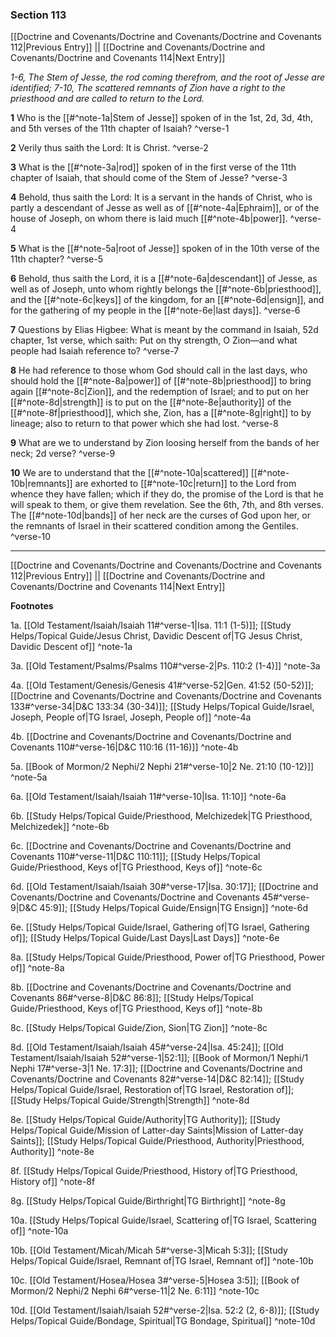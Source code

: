 ### Section 113

[[Doctrine and Covenants/Doctrine and Covenants/Doctrine and Covenants 112|Previous Entry]]  ||  [[Doctrine and Covenants/Doctrine and Covenants/Doctrine and Covenants 114|Next Entry]]

*1-6, The Stem of Jesse, the rod coming therefrom, and the root of Jesse are identified; 7-10, The scattered remnants of Zion have a right to the priesthood and are called to return to the Lord.*

**1**  Who is the [[#^note-1a|Stem of Jesse]] spoken of in the 1st, 2d, 3d, 4th, and 5th verses of the 11th chapter of Isaiah? ^verse-1

**2**  Verily thus saith the Lord: It is Christ. ^verse-2

**3**  What is the [[#^note-3a|rod]] spoken of in the first verse of the 11th chapter of Isaiah, that should come of the Stem of Jesse? ^verse-3

**4**  Behold, thus saith the Lord: It is a servant in the hands of Christ, who is partly a descendant of Jesse as well as of [[#^note-4a|Ephraim]], or of the house of Joseph, on whom there is laid much [[#^note-4b|power]]. ^verse-4

**5**  What is the [[#^note-5a|root of Jesse]] spoken of in the 10th verse of the 11th chapter? ^verse-5

**6**  Behold, thus saith the Lord, it is a [[#^note-6a|descendant]] of Jesse, as well as of Joseph, unto whom rightly belongs the [[#^note-6b|priesthood]], and the [[#^note-6c|keys]] of the kingdom, for an [[#^note-6d|ensign]], and for the gathering of my people in the [[#^note-6e|last days]]. ^verse-6

**7**  Questions by Elias Higbee: What is meant by the command in Isaiah, 52d chapter, 1st verse, which saith: Put on thy strength, O Zion—and what people had Isaiah reference to? ^verse-7

**8**  He had reference to those whom God should call in the last days, who should hold the [[#^note-8a|power]] of [[#^note-8b|priesthood]] to bring again [[#^note-8c|Zion]], and the redemption of Israel; and to put on her [[#^note-8d|strength]] is to put on the [[#^note-8e|authority]] of the [[#^note-8f|priesthood]], which she, Zion, has a [[#^note-8g|right]] to by lineage; also to return to that power which she had lost. ^verse-8

**9**  What are we to understand by Zion loosing herself from the bands of her neck; 2d verse? ^verse-9

**10**  We are to understand that the [[#^note-10a|scattered]] [[#^note-10b|remnants]] are exhorted to [[#^note-10c|return]] to the Lord from whence they have fallen; which if they do, the promise of the Lord is that he will speak to them, or give them revelation. See the 6th, 7th, and 8th verses. The [[#^note-10d|bands]] of her neck are the curses of God upon her, or the remnants of Israel in their scattered condition among the Gentiles. ^verse-10


---
[[Doctrine and Covenants/Doctrine and Covenants/Doctrine and Covenants 112|Previous Entry]]  ||  [[Doctrine and Covenants/Doctrine and Covenants/Doctrine and Covenants 114|Next Entry]]


**Footnotes**


1a. [[Old Testament/Isaiah/Isaiah 11#^verse-1|Isa. 11:1 (1-5)]]; [[Study Helps/Topical Guide/Jesus Christ, Davidic Descent of|TG Jesus Christ, Davidic Descent of]] ^note-1a

3a. [[Old Testament/Psalms/Psalms 110#^verse-2|Ps. 110:2 (1-4)]] ^note-3a

4a. [[Old Testament/Genesis/Genesis 41#^verse-52|Gen. 41:52 (50-52)]]; [[Doctrine and Covenants/Doctrine and Covenants/Doctrine and Covenants 133#^verse-34|D&C 133:34 (30-34)]]; [[Study Helps/Topical Guide/Israel, Joseph, People of|TG Israel, Joseph, People of]] ^note-4a

4b. [[Doctrine and Covenants/Doctrine and Covenants/Doctrine and Covenants 110#^verse-16|D&C 110:16 (11-16)]] ^note-4b

5a. [[Book of Mormon/2 Nephi/2 Nephi 21#^verse-10|2 Ne. 21:10 (10-12)]] ^note-5a

6a. [[Old Testament/Isaiah/Isaiah 11#^verse-10|Isa. 11:10]] ^note-6a

6b. [[Study Helps/Topical Guide/Priesthood, Melchizedek|TG Priesthood, Melchizedek]] ^note-6b

6c. [[Doctrine and Covenants/Doctrine and Covenants/Doctrine and Covenants 110#^verse-11|D&C 110:11]]; [[Study Helps/Topical Guide/Priesthood, Keys of|TG Priesthood, Keys of]] ^note-6c

6d. [[Old Testament/Isaiah/Isaiah 30#^verse-17|Isa. 30:17]]; [[Doctrine and Covenants/Doctrine and Covenants/Doctrine and Covenants 45#^verse-9|D&C 45:9]]; [[Study Helps/Topical Guide/Ensign|TG Ensign]] ^note-6d

6e. [[Study Helps/Topical Guide/Israel, Gathering of|TG Israel, Gathering of]]; [[Study Helps/Topical Guide/Last Days|Last Days]] ^note-6e

8a. [[Study Helps/Topical Guide/Priesthood, Power of|TG Priesthood, Power of]] ^note-8a

8b. [[Doctrine and Covenants/Doctrine and Covenants/Doctrine and Covenants 86#^verse-8|D&C 86:8]]; [[Study Helps/Topical Guide/Priesthood, Keys of|TG Priesthood, Keys of]] ^note-8b

8c. [[Study Helps/Topical Guide/Zion, Sion|TG Zion]] ^note-8c

8d. [[Old Testament/Isaiah/Isaiah 45#^verse-24|Isa. 45:24]]; [[Old Testament/Isaiah/Isaiah 52#^verse-1|52:1]]; [[Book of Mormon/1 Nephi/1 Nephi 17#^verse-3|1 Ne. 17:3]]; [[Doctrine and Covenants/Doctrine and Covenants/Doctrine and Covenants 82#^verse-14|D&C 82:14]]; [[Study Helps/Topical Guide/Israel, Restoration of|TG Israel, Restoration of]]; [[Study Helps/Topical Guide/Strength|Strength]] ^note-8d

8e. [[Study Helps/Topical Guide/Authority|TG Authority]]; [[Study Helps/Topical Guide/Mission of Latter-day Saints|Mission of Latter-day Saints]]; [[Study Helps/Topical Guide/Priesthood, Authority|Priesthood, Authority]] ^note-8e

8f. [[Study Helps/Topical Guide/Priesthood, History of|TG Priesthood, History of]] ^note-8f

8g. [[Study Helps/Topical Guide/Birthright|TG Birthright]] ^note-8g

10a. [[Study Helps/Topical Guide/Israel, Scattering of|TG Israel, Scattering of]] ^note-10a

10b. [[Old Testament/Micah/Micah 5#^verse-3|Micah 5:3]]; [[Study Helps/Topical Guide/Israel, Remnant of|TG Israel, Remnant of]] ^note-10b

10c. [[Old Testament/Hosea/Hosea 3#^verse-5|Hosea 3:5]]; [[Book of Mormon/2 Nephi/2 Nephi 6#^verse-11|2 Ne. 6:11]] ^note-10c

10d. [[Old Testament/Isaiah/Isaiah 52#^verse-2|Isa. 52:2 (2, 6-8)]]; [[Study Helps/Topical Guide/Bondage, Spiritual|TG Bondage, Spiritual]] ^note-10d